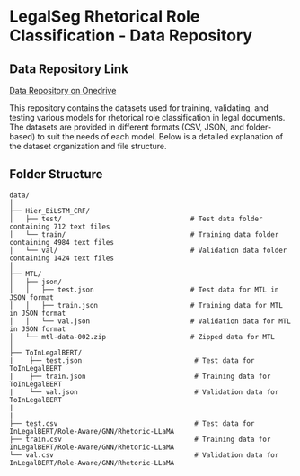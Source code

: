 # LegalSeg Rhetorical Role Classification - Data Repository

## Data Repository Link

[Data Repository on Onedrive](https://iitk-my.sharepoint.com/personal/sknigam_iitk_ac_in/_layouts/15/onedrive.aspx?id=%2Fpersonal%2Fsknigam%5Fiitk%5Fac%5Fin%2FDocuments%2FServer%5FData%2FLegalSeg%2FData&ga=1)

This repository contains the datasets used for training, validating, and testing various models for rhetorical role classification in legal documents. The datasets are provided in different formats (CSV, JSON, and folder-based) to suit the needs of each model. Below is a detailed explanation of the dataset organization and file structure.

## Folder Structure

```plaintext
data/
│
├── Hier_BiLSTM_CRF/
│   ├── test/                                # Test data folder containing 712 text files
│   └── train/                               # Training data folder containing 4984 text files
│   └── val/                                 # Validation data folder containing 1424 text files
│
├── MTL/
│   ├── json/
│   │   ├── test.json                        # Test data for MTL in JSON format
│   │   ├── train.json                       # Training data for MTL in JSON format
│   │   └── val.json                         # Validation data for MTL in JSON format
│   └── mtl-data-002.zip                     # Zipped data for MTL
│
├── ToInLegalBERT/
|    ├── test.json                            # Test data for ToInLegalBERT
|    ├── train.json                           # Training data for ToInLegalBERT
|    └── val.json                             # Validation data for ToInLegalBERT
|
|
├── test.csv                                  # Test data for InLegalBERT/Role-Aware/GNN/Rhetoric-LLaMA
├── train.csv                                 # Training data for InLegalBERT/Role-Aware/GNN/Rhetoric-LLaMA
└── val.csv                                   # Validation data for InLegalBERT/Role-Aware/GNN/Rhetoric-LLaMA
